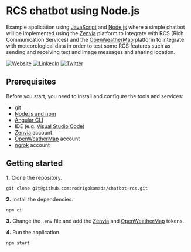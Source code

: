 # RCS chatbot using Node.js

Example application using [JavaScript](https://developer.mozilla.org/docs/Web/JavaScript) and [Node.js](https://nodejs.org/) where a simple chatbot will be implemented using the [Zenvia](https://www.zenvia.com/) platform to integrate with RCS (Rich Communication Services) and the [OpenWeatherMap](https://www.openweathermap.org/) platform to integrate with meteorological data in order to test some RCS features such as sending and receiving text and image messages and sharing location. 



[![Website](https://shields.braskam.com/v1/shields?name=website&format=rectangle&size=small)](https://rodrigo.kamada.com.br)
[![LinkedIn](https://shields.braskam.com/v1/shields?name=linkedin&format=rectangle&size=small)](https://www.linkedin.com/in/rodrigokamada)
[![Twitter](https://shields.braskam.com/v1/shields?name=twitter&format=rectangle&size=small&socialAccount=rodrigokamada)](https://twitter.com/rodrigokamada)



## Prerequisites


Before you start, you need to install and configure the tools and services:

* [git](https://git-scm.com/)
* [Node.js and npm](https://nodejs.org/)
* [Angular CLI](https://angular.io/cli)
* IDE (e.g. [Visual Studio Code](https://code.visualstudio.com/))
* [Zenvia](https://app.zenvia.com/) account
* [OpenWeatherMap](https://home.openweathermap.org/users/sign_up) account
* [ngrok](https://dashboard.ngrok.com/signup) account



## Getting started


**1.** Clone the repository.

```shell
git clone git@github.com:rodrigokamada/chatbot-rcs.git
```

**2.** Install the dependencies.

```shell
npm ci
```

**3.** Change the `.env` file and add the [Zenvia](https://app.zenvia.com/home/api) and [OpenWeatherMap](https://home.openweathermap.org/api_keys) tokens. 

**4.** Run the application.

```shell
npm start
```
